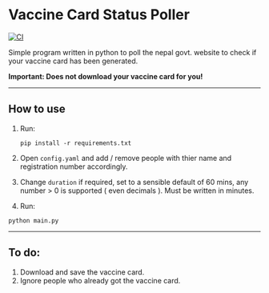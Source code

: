 # Vaccine Card Status Poller

[![CI](https://github.com/tsamridh86/vaccine-card-status-poller/actions/workflows/main.yml/badge.svg)](https://github.com/tsamridh86/vaccine-card-status-poller/actions/workflows/main.yml)


Simple program written in python to poll the nepal govt. website to check if your vaccine card has been generated.

**Important: Does not download your vaccine card for you!**

---

## How to use

1. Run:

    ```
    pip install -r requirements.txt 
    ```

2. Open `config.yaml` and add / remove people with thier name and registration number accordingly.

3. Change `duration` if required, set to a sensible default of 60 mins, any number > 0 is supported ( even decimals ). Must be written in minutes.

4. Run:
  
  ```
  python main.py
  ```

---

## To do:

1. Download and save the vaccine card.
2. Ignore people who already got the vaccine card.
